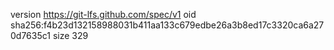 version https://git-lfs.github.com/spec/v1
oid sha256:f4b23d132158988031b411aa133c679edbe26a3b8ed17c3320ca6a270d7635c1
size 329
